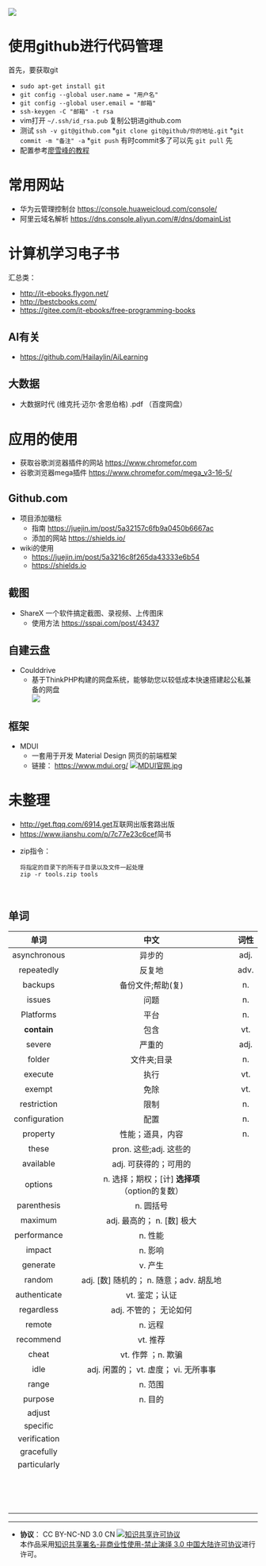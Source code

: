 [![](https://img.shields.io/badge/license-CC_BY_NC_ND_3.0_CN-000000.svg)]() 


# 使用github进行代码管理
首先，要获取git
* `sudo apt-get install git` 
* `git config --global user.name = "用户名"`
* `git config --global user.email = "邮箱"`
* `ssh-keygen -C "邮箱" -t rsa`
* vim打开 `~/.ssh/id_rsa.pub` 复制公钥进github.com
* 测试 `ssh -v git@github.com`
*`git clone git@github/你的地址.git`
*`git commit -m "备注" -a`
*`git push`
有时commit多了可以先 `git pull` 先
*  配置参考[廖雪峰的教程](https://www.cnblogs.com/cocowool/archive/2010/10/19/1855616.html)

# 常用网站
- 华为云管理控制台 https://console.huaweicloud.com/console/
- 阿里云域名解析 https://dns.console.aliyun.com/#/dns/domainList


# 计算机学习电子书
汇总类：
- http://it-ebooks.flygon.net/
- http://bestcbooks.com/
- https://gitee.com/it-ebooks/free-programming-books
## AI有关
- https://github.com/Hailaylin/AiLearning
## 大数据
- 大数据时代 (维克托·迈尔·舍恩伯格) .pdf （百度网盘）

# 应用的使用
- 获取谷歌浏览器插件的网站 https://www.chromefor.com
- 谷歌浏览器mega插件 https://www.chromefor.com/mega_v3-16-5/

## Github.com
* 项目添加徽标
  - 指南 https://juejin.im/post/5a32157c6fb9a0450b6667ac
  - 添加的网站 https://shields.io/
* wiki的使用
  - https://juejin.im/post/5a3216c8f265da43333e6b54
  - https://shields.io

## 截图
 * ShareX 一个软件搞定截图、录视频、上传图床
   - 使用方法 https://sspai.com/post/43437

## 自建云盘
* Coulddrive
  - 基于ThinkPHP构建的网盘系统，能够助您以较低成本快速搭建起公私兼备的网盘  
  ![](https://i.loli.net/2018/12/01/5c021e1f4596a.png)
  
## 框架
* MDUI 
  - 一套用于开发 Material Design 网页的前端框架
  - 链接： https://www.mdui.org/
    [![MDUI官网.jpg](https://i.loli.net/2018/12/01/5c0217b10babc.jpg)](https://i.loli.net/2018/12/01/5c0217b10babc.jpg)



# 未整理

- <http://get.ftqq.com/6914.get>互联网出版套路出版
- <https://www.jianshu.com/p/7c77e23c6cef>简书



* zip指令： 

  ```shell
  将指定的目录下的所有子目录以及文件一起处理
  zip -r tools.zip tools
  ```

  ​

## 单词

|     单词      |                      中文                      | 词性 |
| :-----------: | :--------------------------------------------: | :--: |
| asynchronous  |                     异步的                     | adj. |
|  repeatedly   |                     反复地                     | adv. |
|    backups    |               备份文件;帮助(复)                |  n.  |
|    issues     |                      问题                      |  n.  |
|   Platforms   |                      平台                      |  n.  |
|  **contain**  |                      包含                      | vt.  |
|    severe     |                     严重的                     | adj. |
|    folder     |                  文件夹;目录                   |  n.  |
|    execute    |                      执行                      | vt.  |
|    exempt     |                      免除                      | vt.  |
|  restriction  |                      限制                      |  n.  |
| configuration |                      配置                      |  n.  |
|   property    |                性能；道具，内容                |  n.  |
|     these     |             pron. 这些;adj. 这些的             |      |
|   available   |             adj. 可获得的；可用的              |      |
|    options    | n. 选择；期权；[计] **选择项**（option的复数） |      |
|  parenthesis  |                   n. 圆括号                    |      |
|    maximum    |           adj. 最高的； n. [数] 极大           |      |
|  performance  |                    n. 性能                     |      |
|    impact     |                    n. 影响                     |      |
|   generate    |                    v. 产生                     |      |
|    random     |    adj. [数] 随机的； n. 随意；adv. 胡乱地     |      |
| authenticate  |                 vt. 鉴定；认证                 |      |
|  regardless   |             adj. 不管的； 无论如何             |      |
|    remote     |                    n. 远程                     |      |
|   recommend   |                    vt. 推荐                    |      |
|     cheat     |               vt. 作弊 ；n. 欺骗               |      |
|     idle      |     adj. 闲置的； vt. 虚度； vi. 无所事事      |      |
|     range     |                    n. 范围                     |      |
|    purpose    |                    n. 目的                     |      |
|    adjust     |                                                |      |
|   specific    |                                                |      |
| verification  |                                                |      |
|  gracefully   |                                                |      |
| particularly  |                                                |      |
|               |                                                |      |
|               |                                                |      |
|               |                                                |      |
|               |                                                |      |
|               |                                                |      |
|               |                                                |      |
|               |                                                |      |
|               |                                                |      |
|               |                                                |      |
|               |                                                |      |
|               |                                                |      |
|               |                                                |      |
|               |                                                |      |
|               |                                                |      |



---
* **协议**： CC BY-NC-ND 3.0 CN
<a rel="license" href="http://creativecommons.org/licenses/by-nc-nd/3.0/cn/"><img alt="知识共享许可协议" style="border-width:0" src="https://i.creativecommons.org/l/by-nc-nd/3.0/cn/88x31.png" /></a><br />本作品采用<a rel="license" href="http://creativecommons.org/licenses/by-nc-nd/3.0/cn/">知识共享署名-非商业性使用-禁止演绎 3.0 中国大陆许可协议</a>进行许可。
